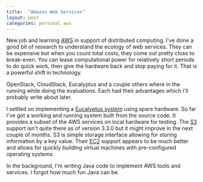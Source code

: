 ```yaml
---
title:  "Amazon Web Services"
layout: post
categories: personal aws
---
```


New job and learning [AWS](http://aws.amazon.com) in support of distributed computing. I've done a good bit of research to understand the ecology of web services. They can be expensive but when you count total costs, they come out pretty close to break-even. You can lease computational power for relatively short periods to do quick work, then give the hardware back and stop paying for it. That is a powerful shift in technology.

OpenStack, CloudStack, Eucalyptus and a couple others where in the running while doing the evaluations. Each had their advantages which I'll probably write about later.

I settled on implementing a [Eucalyptus system](http://www.eucalyptus.com) using spare hardware. So far I've got a working and running system built from the source code. It provides a subset of the AWS services on local hardware for testing.  The [S3](http://aws.amazon.com/s3/) support isn't quite there as of version 3.3.0 but it might improve in the next couple of months. S3 is simple storage interface allowing for storing information by a key value.  Their [EC2](http://aws.amazon.com/ec2/) support appears to be much better and allows for quickly building virtual machines with pre-configured operating systems.

In the background, I'm writing Java code to implement AWS tools and services. I forgot how much fun Java can be.
